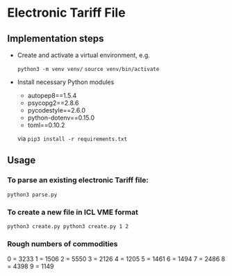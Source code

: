 # Electronic Tariff File

## Implementation steps

- Create and activate a virtual environment, e.g.

  `python3 -m venv venv/`
  `source venv/bin/activate`

- Install necessary Python modules 

  - autopep8==1.5.4
  - psycopg2==2.8.6
  - pycodestyle==2.6.0
  - python-dotenv==0.15.0
  - toml==0.10.2

  via `pip3 install -r requirements.txt`

## Usage

### To parse an existing electronic Tariff file:
`python3 parse.py`

### To create a new file in ICL VME format
`
python3 create.py
python3 create.py 1 2
`

### Rough numbers of commodities

0 = 3233
1 = 1506
2 = 5550
3 = 2126
4 = 1205
5 = 1461
6 = 1494
7 = 2486
8 = 4398
9 = 1149
